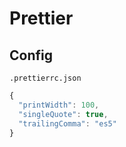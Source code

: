 # Prettier

## Config

`.prettierrc.json`

```js
{
  "printWidth": 100,
  "singleQuote": true,
  "trailingComma": "es5"
}
```
